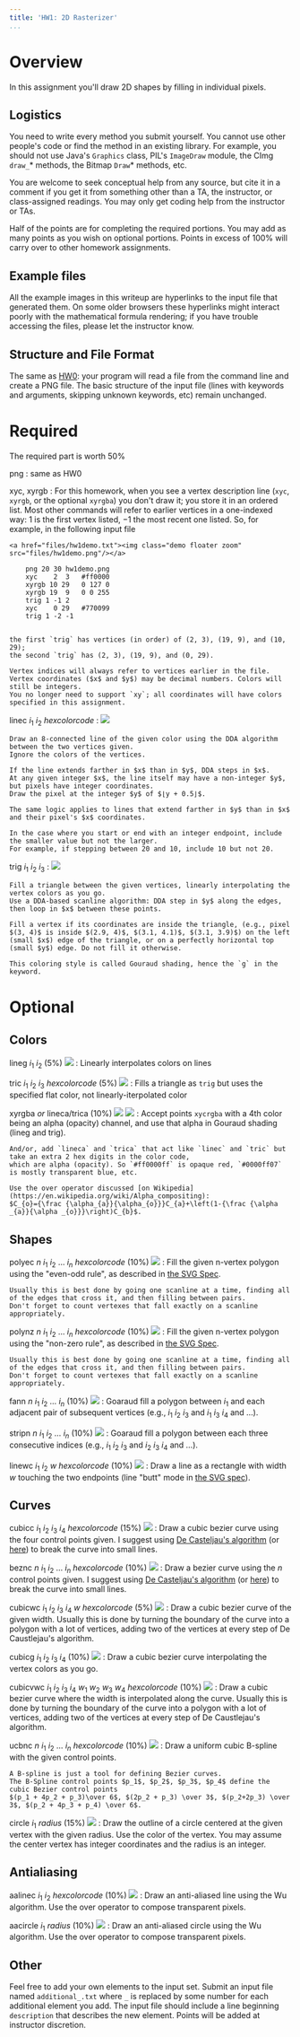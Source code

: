 ```yaml
---
title: 'HW1: 2D Rasterizer'
...
```


# Overview

In this assignment you'll draw 2D shapes by filling in individual pixels.

## Logistics

You need to write every method you submit yourself.
You cannot use other people's code or find the method in an existing library.
For example, you should not use Java's `Graphics` class,
PIL's `ImageDraw` module,
the CImg `draw_`* methods,
the Bitmap `Draw`* methods,
etc.

You are welcome to seek conceptual help from any source,
but cite it in a comment if you get it from something other than a TA, the instructor, or class-assigned readings.
You may only get coding help from the instructor or TAs.

Half of the points are for completing the required portions.
You may add as many points as you wish on optional portions.
Points in excess of 100% will carry over to other homework assignments.

## Example files

All the example images in this writeup are hyperlinks to the input file that generated them.
On some older browsers these hyperlinks might interact poorly with the mathematical formula rendering;
if you have trouble accessing the files, please let the instructor know.

## Structure and File Format

The same as [HW0](hw0.html): your program will read a file from the command line and create a PNG file.
The basic structure of the input file (lines with keywords and arguments, skipping unknown keywords, etc) remain unchanged.

# Required 

The required part is worth 50%

png
:   same as HW0

xyc, xyrgb
:   For this homework, when you see a vertex description line (`xyc`, `xyrgb`, or the optional `xyrgba`)
    you don't draw it; you store it in an ordered list.
    Most other commands will refer to earlier vertices in a one-indexed way: 1 is the first vertex listed, −1 the most recent one listed. So, for example, in the following input file

    <a href="files/hw1demo.txt"><img class="demo floater zoom" src="files/hw1demo.png"/></a>

        png 20 30 hw1demo.png
        xyc    2  3   #ff0000
        xyrgb 10 29   0 127 0
        xyrgb 19  9   0 0 255
        trig 1 -1 2
        xyc    0 29   #770099
        trig 1 -2 -1


    the first `trig` has vertices (in order) of (2, 3), (19, 9), and (10, 29);
    the second `trig` has (2, 3), (19, 9), and (0, 29).

    Vertex indices will always refer to vertices earlier in the file.
    Vertex coordinates ($x$ and $y$) may be decimal numbers. Colors will still be integers.
    You no longer need to support `xy`; all coordinates will have colors specified in this assignment.

linec $i_1$ $i_2$ *hexcolorcode*
:   <a href="files/hw1linec.txt"><img class="demo floater zoom" src="files/hw1linec.png"/></a>

    Draw an 8-connected line of the given color using the DDA algorithm between the two vertices given.
    Ignore the colors of the vertices.

    If the line extends farther in $x$ than in $y$, DDA steps in $x$.
    At any given integer $x$, the line itself may have a non-integer $y$, but pixels have integer coordinates.
    Draw the pixel at the integer $y$ of $⌊y + 0.5⌋$.
    
    The same logic applies to lines that extend farther in $y$ than in $x$ and their pixel's $x$ coordinates.
    
    In the case where you start or end with an integer endpoint, include the smaller value but not the larger.
    For example, if stepping between 20 and 10, include 10 but not 20. 

trig $i_1$ $i_2$ $i_3$
:   <a href="files/hw1trig.txt"><img class="demo floater zoom" src="files/hw1trig.png"/></a>
    
    Fill a triangle between the given vertices, linearly interpolating the vertex colors as you go.
    Use a DDA-based scanline algorithm: DDA step in $y$ along the edges, then loop in $x$ between these points.

    Fill a vertex if its coordinates are inside the triangle, (e.g., pixel $(3, 4)$ is inside $(2.9, 4)$, $(3.1, 4.1)$, $(3.1, 3.9)$) on the left (small $x$) edge of the triangle, or on a perfectly horizontal top (small $y$) edge. Do not fill it otherwise.
    
    This coloring style is called Gouraud shading, hence the `g` in the keyword.


# Optional

## Colors

lineg $i_1$ $i_2$ (5%) <a href="files/hw1lineg.txt"><img class="demo floater zoom" src="files/hw1lineg.png"/></a>
:   Linearly interpolates colors on lines

tric $i_1$ $i_2$ $i_3$ *hexcolorcode* (5%) <a href="files/hw1tric.txt"><img class="demo floater zoom" src="files/hw1tric.png"/></a>
:   Fills a triangle as `trig` but uses the specified flat color, not linearly-iterpolated color

xyrgba *or* lineca/trica (10%) <a href="files/hw1rgba.txt"><img class="demo floater" src="files/hw1rgba.png"/></a> <a href="files/hw1trica.txt"><img class="demo floater" src="files/hw1trica.png" style="clear:both"/></a>
:   Accept points `xycrgba` with a 4th color being an alpha (opacity) channel,
    and use that alpha in Gouraud shading (lineg and trig).

    And/or, add `lineca` and `trica` that act like `linec` and `tric` but take an extra 2 hex digits in the color code,
    which are alpha (opacity). So `#ff0000ff` is opaque red, `#0000ff07` is mostly transparent blue, etc.

    Use the over operator discussed [on Wikipedia](https://en.wikipedia.org/wiki/Alpha_compositing):
    $C_{o}={\frac {\alpha_{a}}{\alpha_{o}}}C_{a}+\left(1-{\frac {\alpha _{a}}{\alpha _{o}}}\right)C_{b}$.

## Shapes

polyec $n$ $i_1$ $i_2$ … $i_n$ *hexcolorcode* (10%) <a href="files/hw1polyec.txt"><img class="demo floater" src="files/hw1polyec.png"/></a>
:    Fill the given n-vertex polygon using the "even-odd rule", as described in [the SVG Spec](http://www.w3.org/TR/SVG/painting.html#FillProperties).

    Usually this is best done by going one scanline at a time, finding all of the edges that cross it, and then filling between pairs.
    Don't forget to count vertexes that fall exactly on a scanline appropriately. 

polynz $n$ $i_1$ $i_2$ … $i_n$ *hexcolorcode* (10%) <a href="files/hw1polynz.txt"><img class="demo floater" src="files/hw1polynz.png"/></a>
:    Fill the given n-vertex polygon using the "non-zero rule", as described in [the SVG Spec](http://www.w3.org/TR/SVG/painting.html#FillProperties).

    Usually this is best done by going one scanline at a time, finding all of the edges that cross it, and then filling between pairs.
    Don't forget to count vertexes that fall exactly on a scanline appropriately. 

fann $n$ $i_1$ $i_2$ … $i_n$ (10%) <a href="files/hw1fann.txt"><img class="demo floater" src="files/hw1fann.png"/></a>
:   Goaraud fill a polygon between $i_1$ and each adjacent pair of subsequent vertices
    (e.g., $i_1$ $i_2$ $i_3$ and $i_1$ $i_3$ $i_4$ and …). 

stripn $n$ $i_1$ $i_2$ … $i_n$ (10%) <a href="files/hw1stripn.txt"><img class="demo floater" src="files/hw1stripn.png"/></a>
:   Goaraud fill a polygon between each three consecutive indices
    (e.g., $i_1$ $i_2$ $i_3$ and $i_2$ $i_3$ $i_4$ and …).

linewc $i_1$ $i_2$ $w$ *hexcolorcode* (10%) <a href="files/hw1linewc.txt"><img class="demo floater" src="files/hw1linewc.png"/></a>
:   Draw a line as a rectangle with width $w$ touching the two endpoints (line "butt" mode in [the SVG spec](http://www.w3.org/TR/SVG/painting.html#StrokeProperties)).

## Curves

cubicc $i_1$ $i_2$ $i_3$ $i_4$ *hexcolorcode* (15%) <a href="files/hw1cubicc.txt"><img class="demo floater" src="files/hw1cubicc.png"/></a>
:   Draw a cubic bezier curve using the four control points given.
    I suggest using [De Casteljau's algorithm](http://www.cs.mtu.edu/~shene/COURSES/cs3621/NOTES/spline/Bezier/de-casteljau.html)
    (or [here](http://www.cubic.org/docs/bezier.htm))
    to break the curve into small lines. 

beznc $n$ $i_1$ $i_2$ … $i_n$ *hexcolorcode* (10%) <a href="files/hw1beznc.txt"><img class="demo floater" src="files/hw1beznc.png"/></a>
:   Draw a bezier curve using the $n$ control points given.
    I suggest using [De Casteljau's algorithm](http://www.cs.mtu.edu/~shene/COURSES/cs3621/NOTES/spline/Bezier/de-casteljau.html)
    (or [here](http://www.cubic.org/docs/bezier.htm))
    to break the curve into small lines. 

cubicwc $i_1$ $i_2$ $i_3$ $i_4$ $w$ *hexcolorcode* (5%) <a href="files/hw1cubicwc.txt"><img class="demo floater" src="files/hw1cubicwc.png"/></a>
:   Draw a cubic bezier curve of the given width.
    Usually this is done by turning the boundary of the curve into a polygon with a lot of vertices,
    adding two of the vertices at every step of De Caustlejau's algorithm.

cubicg $i_1$ $i_2$ $i_3$ $i_4$ (10%) <a href="files/hw1cubicg.txt"><img class="demo floater" src="files/hw1cubicg.png"/></a>
:   Draw a cubic bezier curve interpolating the vertex colors as you go. 

cubicvwc $i_1$ $i_2$ $i_3$ $i_4$ $w_1$ $w_2$ $w_3$ $w_4$ *hexcolorcode* (10%) <a href="files/hw1cubicvwc.txt"><img class="demo floater" src="files/hw1cubicvwc.png"/></a>
:   Draw a cubic bezier curve where the width is interpolated along the curve.
    Usually this is done by turning the boundary of the curve into a polygon with a lot of vertices, 
    adding two of the vertices at every step of De Caustlejau's algorithm.

ucbnc $n$ $i_1$ $i_2$ … $i_n$ *hexcolorcode* (10%) <a href="files/hw1ucbnc.txt"><img class="demo floater" src="files/hw1ucbnc.png"/></a>
:   Draw a uniform cubic B-spline with the given control points.
    
    A B-spline is just a tool for defining Bezier curves.
    The B-Spline control points $p_1$, $p_2$, $p_3$, $p_4$ define the cubic Bezier control points 
    $(p_1 + 4p_2 + p_3)\over 6$, $(2p_2 + p_3) \over 3$, $(p_2+2p_3) \over 3$, $(p_2 + 4p_3 + p_4) \over 6$.

circle $i_1$ *radius* (15%) <a href="files/hw1circle.txt"><img class="demo floater" src="files/hw1circle.png"/></a>
:   Draw the outline of a circle centered at the given vertex with the given radius.
    Use the color of the vertex.
    You may assume the center vertex has integer coordinates and the radius is an integer.

## Antialiasing

aalinec $i_1$ $i_2$ *hexcolorcode* (10%) <a href="files/hw1aalinec.txt"><img class="demo floater" src="files/hw1aalinec.png"/></a>
:   Draw an anti-aliased line using the Wu algorithm.
    Use the over operator to compose transparent pixels.

aacircle $i_1$ *radius* (10%) <a href="files/hw1aacircle.txt"><img class="demo floater" src="files/hw1aacircle.png"/></a>
:   Draw an anti-aliased circle using the Wu algorithm.
    Use the over operator to compose transparent pixels.

## Other

Feel free to add your own elements to the input set.
Submit an input file named `additional_.txt` where `_` is replaced by some number for each additional element you add.
The input file should include a line beginning `description` that describes the new element.
Points will be added at instructor discretion. 
